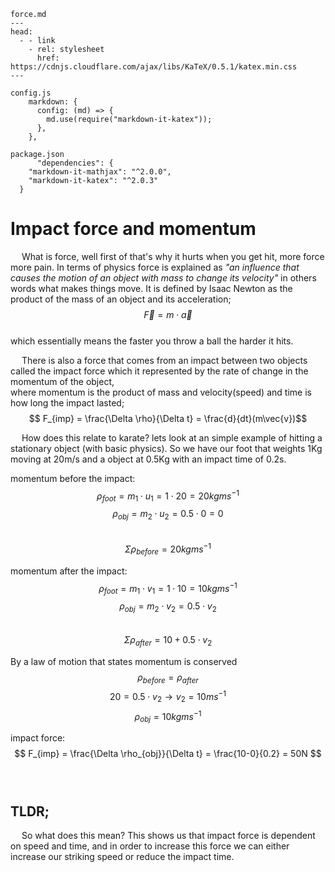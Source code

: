 ```
force.md
---
head:
  - - link
    - rel: stylesheet
      href: https://cdnjs.cloudflare.com/ajax/libs/KaTeX/0.5.1/katex.min.css
---

config.js
    markdown: {
      config: (md) => {
        md.use(require("markdown-it-katex"));
      },
    },

package.json
      "dependencies": {
    "markdown-it-mathjax": "^2.0.0",
    "markdown-it-katex": "^2.0.3"
  }
```

# Impact force and momentum


&emsp; What is force, well first of that's why it hurts when you get hit, more force more pain. In terms of physics force is explained as *"an influence that causes the motion of an object with mass to change its velocity"* in others words what makes things move. It is defined by Isaac Newton as the product of the mass of an object and its acceleration;
$$ \vec{F} = m \cdot \vec{a} $$  
which essentially means the faster you throw a ball the harder it hits. 

&emsp; There is also a force that comes from an impact between two objects called the impact force which it represented by the rate of change in the momentum of the object,<br> where momentum is the product of mass and velocity(speed) and time is how long the impact lasted;
$$ F_{imp} = \frac{\Delta \rho}{\Delta t} = \frac{d}{dt}(m\vec{v})$$

&emsp; How does this relate to karate? lets look at an simple example of hitting a stationary object (with basic physics). So we have our foot that weights 1Kg moving at 20m/s and a object at 0.5Kg with an impact time of 0.2s.

momentum before the impact:
$$ \rho_{foot} = m_1 \cdot u_1 =   1 \cdot 20 = 20kgms^{-1} $$
$$ \rho_{obj} = m_2 \cdot u_2 = 0.5 \cdot 0 = 0 $$  
$$ \Sigma \rho_{before} = 20kgms^{-1}$$

momentum after the impact:
$$ \rho_{foot} = m_1 \cdot v_1 =   1 \cdot 10 = 10kgms^{-1} $$
$$ \rho_{obj} = m_2 \cdot v_2 = 0.5 \cdot v_2 $$  
$$ \Sigma \rho_{after} = 10 + 0.5 \cdot v_2 $$

By a law of motion that states momentum is conserved 
$$ \rho_{before} = \rho_{after} $$ 
$$ 20 = 0.5 \cdot v_2 \rightarrow v_2 = 10ms^{-1}$$ 
$$ \rho_{obj} = 10 kgms^{-1} $$

impact force:
$$ F_{imp} = \frac{\Delta \rho_{obj}}{\Delta t} = \frac{10-0}{0.2} = 50N $$
<br><br>

## TLDR;

&emsp; So what does this mean? This shows us that impact force is dependent on speed and time, and in order to increase this force we can either increase our striking speed or reduce the impact time.